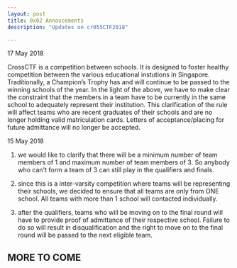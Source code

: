 ```yaml
---
layout: post
title: 0x02 Annoucements
description: "Updates on cr055CTF2018"

---
```


17 May 2018

CrossCTF is a competition between schools. It is designed to foster healthy competition between the various educational instutions in Singapore. Traditionally, a Champion’s Trophy has and will continue to be passed to the winning schools  of the year.
In the light of the above, we have to make clear the constraint that the members in a team have to be currently in the same school to adequately represent their institution.
This clarification of the rule will affect teams who are recent graduates of their schools and are no longer holding valid matriculation cards. Letters of acceptance/placing for future admittance will no longer be accepted.

15 May 2018

1. we would like to clarify that there will be a minimum number of team members of 1 and maximum number of team members of 3. So anybody who can't form a team of 3 can still play in the qualifiers and finals.


2. since this is a inter-varsity competition where teams will be representing their schools, we decided to ensure that all teams are only from ONE school. All teams with more than 1 school will contacted individually.


3. after the qualifiers, teams who will be moving on to the final round will have to provide proof of admittance of their respective school. Failure to do so will result in disqualification and the right to move on to the final round will be passed to the next eligible team.


MORE TO COME
---
